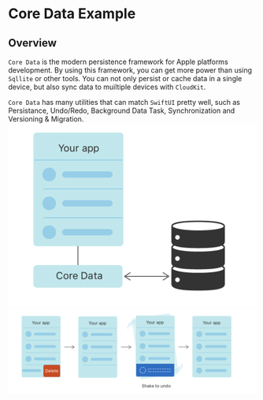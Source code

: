 #  Core Data Example

## Overview
`Core Data` is the modern persistence framework for Apple platforms development. By using this framework, you can get more power than using `Sqllite` or other tools. You can not only persist or cache data in a single device, but also sync data to muiltiple devices with `CloudKit`.

`Core Data` has many utilities that can match `SwiftUI` pretty well, such as Persistance, Undo/Redo, Background Data Task, Synchronization and Versioning & Migration.
![](./Images/img1.png)
![](./Images/img2.png)
